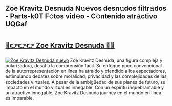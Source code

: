 ## Zoe Kravitz Desnuda N𝚞𝚎vos desn𝚞dos filtr𝚊dos - Parts-k0T F𝚘tos vid𝚎o - C𝚘ntenido atr𝚊ctivo UQGaf

# <h2><a href="http://mb1tnsq.tromn.icu/?c=Zoe+Kravitz+Desnuda">🔗👉👉👉 Zoe Kravitz Desnuda 🔗🔗</a></h2>

[![Zoe Kravitz Desnuda nuevo](https://i.imgur.com/pEAQMta.gif)](http://mb1tnsq.tromn.icu/?c=Zoe+Kravitz+Desnuda)
Zoe Kravitz Desnuda, una figura compleja y polarizadora, desafía la comprensión fácil. Su enfoque poco convencional de la autorrepresentación en línea ha atraído y ofendido a los espectadores, estimulando debates sobre moralidad, privacidad y las complejidades de las sociedades virtuales. A pesar de la ambigüedad de sus planes de futuro, su impacto en el mundo virtual es innegable. Con un espíritu inquebrantable y un atractivo innegable, Zoe Kravitz Desnuda journey en el mundo en línea es imparable.
